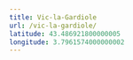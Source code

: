 ```yaml
---
title: Vic-la-Gardiole
url: /vic-la-gardiole/
latitude: 43.486921800000005
longitude: 3.7961574000000002
---
```

